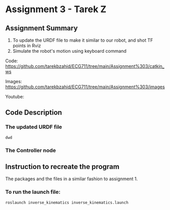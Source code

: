 # Assignment 3 - Tarek Z

##  Assignment Summary

1. To update the URDF file to make it similar to our robot, and shot TF points in Rviz
2. Simulate the robot's motion using keyboard command


Code: https://github.com/tarekbzahid/ECG711/tree/main/Assignment%303/catkin_ws

Images: https://github.com/tarekbzahid/ECG711/tree/main/Assignment%303/images

Youtube: 

## Code Description 

### The updated URDF file 

    dwd


### The Controller node

  

## Instruction to recreate the program

The packages and the files in a similar fashion to assignment 1. 

### To run the launch file:  
    roslaunch inverse_kinematics inverse_kinematics.launch



